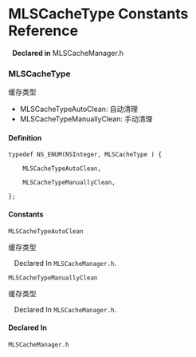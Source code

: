 # MLSCacheType Constants Reference

&nbsp;&nbsp;**Declared in** MLSCacheManager.h  

### MLSCacheType

缓存类型

<ul>
<li>MLSCacheTypeAutoClean: 自动清理</li>
<li>MLSCacheTypeManuallyClean: 手动清理</li>
</ul>

#### Definition
    typedef NS_ENUM(NSInteger, MLSCacheType ) {   
        
        MLSCacheTypeAutoClean,
        
        MLSCacheTypeManuallyClean,
        
    };

#### Constants

<a name="" title="MLSCacheTypeAutoClean"></a><code>MLSCacheTypeAutoClean</code>

缓存类型

&nbsp;&nbsp;&nbsp;Declared In `MLSCacheManager.h`.

<a name="" title="MLSCacheTypeManuallyClean"></a><code>MLSCacheTypeManuallyClean</code>

缓存类型

&nbsp;&nbsp;&nbsp;Declared In `MLSCacheManager.h`.

#### Declared In
`MLSCacheManager.h`

